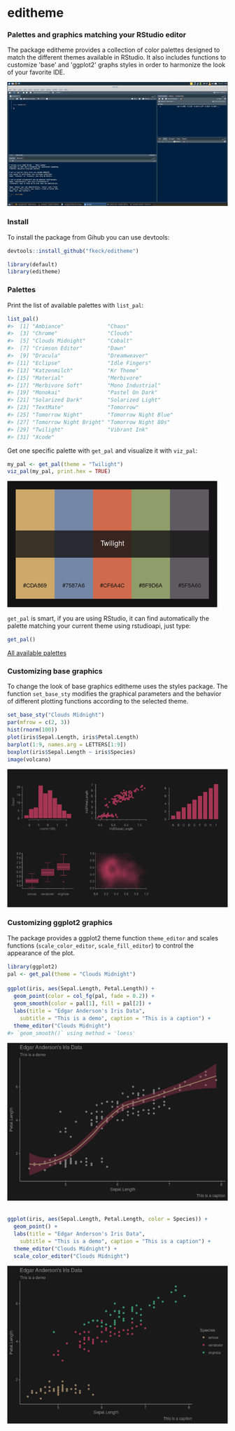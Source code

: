 
<!-- README.md is generated from README.Rmd. Please edit that file -->
editheme
========

### Palettes and graphics matching your RStudio editor

The package editheme provides a collection of color palettes designed to match the different themes available in RStudio. It also includes functions to customize 'base' and 'ggplot2' graphs styles in order to harmonize the look of your favorite IDE.

![](man/figures/demo_editheme.gif)

### Install

To install the package from Gihub you can use devtools:

``` r
devtools::install_github("fkeck/editheme")
```

``` r
library(default)
library(editheme)
```

### Palettes

Print the list of available palettes with `list_pal`:

``` r
list_pal()
#>  [1] "Ambiance"              "Chaos"                
#>  [3] "Chrome"                "Clouds"               
#>  [5] "Clouds Midnight"       "Cobalt"               
#>  [7] "Crimson Editor"        "Dawn"                 
#>  [9] "Dracula"               "Dreamweaver"          
#> [11] "Eclipse"               "Idle Fingers"         
#> [13] "Katzenmilch"           "Kr Theme"             
#> [15] "Material"              "Merbivore"            
#> [17] "Merbivore Soft"        "Mono Industrial"      
#> [19] "Monokai"               "Pastel On Dark"       
#> [21] "Solarized Dark"        "Solarized Light"      
#> [23] "TextMate"              "Tomorrow"             
#> [25] "Tomorrow Night"        "Tomorrow Night Blue"  
#> [27] "Tomorrow Night Bright" "Tomorrow Night 80s"   
#> [29] "Twilight"              "Vibrant Ink"          
#> [31] "Xcode"
```

Get one specific palette with `get_pal` and visualize it with `viz_pal`:

``` r
my_pal <- get_pal(theme = "Twilight")
viz_pal(my_pal, print.hex = TRUE)
```

![](man/figures/README-unnamed-chunk-5-1.png)

`get_pal` is smart, if you are using RStudio, it can find automatically the palette matching your current theme using rstudioapi, just type:

``` r
get_pal()
```

[All available palettes](man/figures/viz_all_pal.png)

### Customizing base graphics

To change the look of base graphics editheme uses the styles package. The function `set_base_sty` modifies the graphical parameters and the behavior of different plotting functions according to the selected theme.

``` r
set_base_sty("Clouds Midnight")
par(mfrow = c(2, 3))
hist(rnorm(100))
plot(iris$Sepal.Length, iris$Petal.Length)
barplot(1:9, names.arg = LETTERS[1:9])
boxplot(iris$Sepal.Length ~ iris$Species)
image(volcano)
```

![](man/figures/README-unnamed-chunk-8-1.png)

### Customizing ggplot2 graphics

The package provides a ggplot2 theme function `theme_editor` and scales functions (`scale_color_editor`, `scale_fill_editor`) to control the appearance of the plot.

``` r
library(ggplot2)
pal <- get_pal(theme = "Clouds Midnight")

ggplot(iris, aes(Sepal.Length, Petal.Length)) +
  geom_point(color = col_fg(pal, fade = 0.2)) +
  geom_smooth(color = pal[1], fill = pal[2]) +
  labs(title = "Edgar Anderson's Iris Data",
    subtitle = "This is a demo", caption = "This is a caption") +
  theme_editor("Clouds Midnight")
#> `geom_smooth()` using method = 'loess'
```

![](man/figures/README-unnamed-chunk-9-1.png)

``` r

ggplot(iris, aes(Sepal.Length, Petal.Length, color = Species)) +
  geom_point() +
  labs(title = "Edgar Anderson's Iris Data",
    subtitle = "This is a demo", caption = "This is a caption") +
  theme_editor("Clouds Midnight") +
  scale_color_editor("Clouds Midnight")
```

![](man/figures/README-unnamed-chunk-9-2.png)
